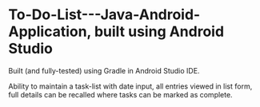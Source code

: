 # To-Do-List---Java-Android-Application, built using Android Studio
 
Built (and fully-tested) using Gradle in Android Studio IDE.  

Ability to maintain a task-list with date input, all entries viewed in list form, full details can be recalled where tasks can be marked as complete.
